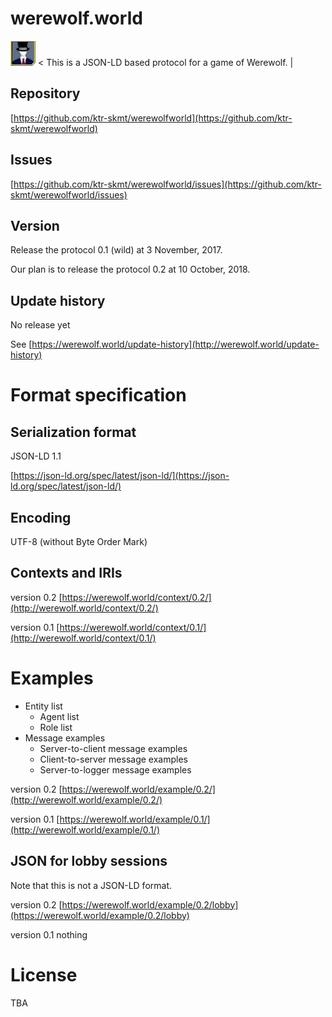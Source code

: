 # werewolf.world

<img src="image/0.1/master.jpg" alt="master" title="master"> &lt; This is a JSON-LD based protocol for a game of Werewolf. &#124;

## Repository

[https://github.com/ktr-skmt/werewolfworld](https://github.com/ktr-skmt/werewolfworld)

## Issues

[https://github.com/ktr-skmt/werewolfworld/issues](https://github.com/ktr-skmt/werewolfworld/issues)

## Version

Release the protocol 0.1 (wild) at 3 November, 2017.

Our plan is to release the protocol 0.2 at 10 October, 2018.

## Update history

No release yet

See [https://werewolf.world/update-history](http://werewolf.world/update-history)

# Format specification

## Serialization format

JSON-LD 1.1

[https://json-ld.org/spec/latest/json-ld/](https://json-ld.org/spec/latest/json-ld/)

## Encoding

UTF-8 (without Byte Order Mark)

## Contexts and IRIs

version 0.2 [https://werewolf.world/context/0.2/](http://werewolf.world/context/0.2/)

version 0.1 [https://werewolf.world/context/0.1/](http://werewolf.world/context/0.1/)

# Examples

* Entity list
  - Agent list
  - Role list
* Message examples
  - Server-to-client message examples
  - Client-to-server message examples
  - Server-to-logger message examples

version 0.2 [https://werewolf.world/example/0.2/](http://werewolf.world/example/0.2/)

version 0.1 [https://werewolf.world/example/0.1/](http://werewolf.world/example/0.1/)

## JSON for lobby sessions

Note that this is not a JSON-LD format.

version 0.2 [https://werewolf.world/example/0.2/lobby](https://werewolf.world/example/0.2/lobby)

version 0.1 nothing

# License

TBA
